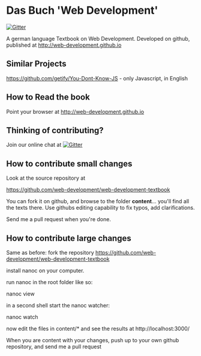 # Das Buch 'Web Development'

[![Gitter](https://badges.gitter.im/Join%20Chat.svg)](https://gitter.im/web-development/web-development-textbook?utm_source=badge&utm_medium=badge&utm_campaign=pr-badge&utm_content=badge)

A german language Textbook on Web Development. Developed on github, published at
http://web-development.github.io

## Similar Projects

https://github.com/getify/You-Dont-Know-JS - only Javascript, in English


## How to Read the book

Point your browser at
http://web-development.github.io

## Thinking of contributing? 

Join our online chat at [![Gitter](https://badges.gitter.im/web-development/web-development-textbook.svg)](https://gitter.im/web-development/web-development-textbook)

## How to contribute small changes

Look at the source repository at

https://github.com/web-development/web-development-textbook

You can fork it on github, and browse to the folder **content**... you'll find
all the texts there.  Use githubs editing capability to fix
typos, add clarifications.

Send me a pull request when you're done.

## How to contribute large changes

Same as before: fork the repository 
https://github.com/web-development/web-development-textbook

install nanoc on your computer.

run nanoc in the root folder like so:

  nanoc view

in a second shell start the nanoc watcher:

  nanoc watch

now edit the files in content/* and see the results at http://localhost:3000/

When you are content with your changes, push up to your own github repository,
and send me a pull request

